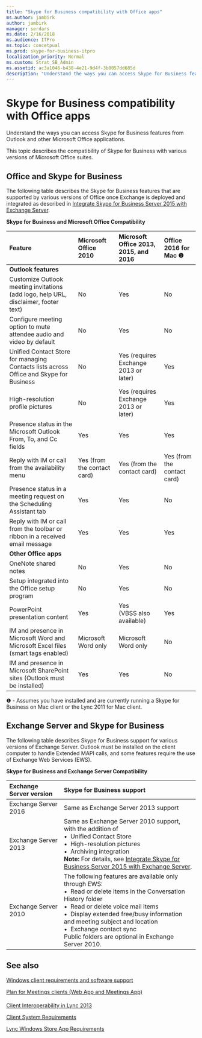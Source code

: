 ```yaml
---
title: "Skype for Business compatibility with Office apps"
ms.author: jambirk
author: jambirk
manager: serdars
ms.date: 2/16/2018
ms.audience: ITPro
ms.topic: concetpual
ms.prod: skype-for-business-itpro
localization_priority: Normal
ms.custom: Strat_SB_Admin
ms.assetid: ac3a1046-b438-4e21-9d4f-3b0057dd685d
description: "Understand the ways you can access Skype for Business features from Outlook and other Microsoft Office applications."
---
```


# Skype for Business compatibility with Office apps
 
Understand the ways you can access Skype for Business features from Outlook and other Microsoft Office applications.
  
This topic describes the compatibility of Skype for Business with various versions of Microsoft Office suites. 
  
## Office and Skype for Business

The following table describes the Skype for Business features that are supported by various versions of Office once Exchange is deployed and integrated as described in [Integrate Skype for Business Server 2015 with Exchange Server](../../deploy-1/integrate-with-exchange-server/integrate-with-exchange-server.md).
  
**Skype for Business and Microsoft Office Compatibility**

|**Feature**|**Microsoft Office 2010**|**Microsoft Office 2013, 2015, and 2016**|**Office 2016 for Mac** &#x2776; |
|:-----|:-----|:-----|:-----|
|**Outlook features** <br/> ||||
|Customize Outlook meeting invitations (add logo, help URL, disclaimer, footer text)  <br/> |No  <br/> |Yes  <br/> |No  <br/> |
|Configure meeting option to mute attendee audio and video by default  <br/> |No  <br/> |Yes  <br/> |No  <br/> |
|Unified Contact Store for managing Contacts lists across Office and Skype for Business  <br/> |No  <br/> |Yes (requires Exchange 2013 or later)  <br/> |Yes  <br/> |
|High-resolution profile pictures  <br/> |No  <br/> |Yes (requires Exchange 2013 or later)  <br/> |Yes  <br/> |
|Presence status in the Microsoft Outlook From, To, and Cc fields  <br/> |Yes  <br/> |Yes  <br/> |Yes  <br/> |
|Reply with IM or call from the availability menu  <br/> |Yes (from the contact card)  <br/> |Yes (from the contact card)  <br/> |Yes (from the contact card)  <br/> |
|Presence status in a meeting request on the Scheduling Assistant tab  <br/> |Yes  <br/> |Yes  <br/> |No  <br/> |
|Reply with IM or call from the toolbar or ribbon in a received email message  <br/> |Yes  <br/> |Yes  <br/> |Yes  <br/> |
|**Other Office apps** <br/> ||||
|OneNote shared notes  <br/> |No  <br/> |Yes  <br/> |No  <br/> |
|Setup integrated into the Office setup program  <br/> |No  <br/> |Yes  <br/> |No  <br/> |
|PowerPoint presentation content  <br/> |Yes  <br/> |Yes  <br/> (VBSS also available)  <br/> |Yes  <br/> |
|IM and presence in Microsoft Word and Microsoft Excel files (smart tags enabled)  <br/> |Microsoft Word only  <br/> |Microsoft Word only  <br/> |No  <br/> |
|IM and presence in Microsoft SharePoint sites (Outlook must be installed)  <br/> |Yes  <br/> |Yes  <br/> |No  <br/> |
   
&#x2776; - Assumes you have installed and are currently running a Skype for Business on Mac client or the Lync 2011 for Mac client.
  
## Exchange Server and Skype for Business

The following table describes Skype for Business support for various versions of Exchange Server. Outlook must be installed on the client computer to handle Extended MAPI calls, and some features require the use of Exchange Web Services (EWS).
  
**Skype for Business and Exchange Server Compatibility**

|**Exchange Server version**|**Skype for Business support**|
|:-----|:-----|
|Exchange Server 2016  <br/> |Same as Exchange Server 2013 support  <br/> |
|Exchange Server 2013  <br/> |Same as Exchange Server 2010 support, with the addition of  <br/>&bull;&nbsp;&nbsp;Unified Contact Store  <br/>&bull;&nbsp;&nbsp;High-resolution pictures  <br/>&bull;&nbsp;&nbsp;Archiving integration  <br/> **Note:** For details, see [Integrate Skype for Business Server 2015 with Exchange Server](../../deploy-1/integrate-with-exchange-server/integrate-with-exchange-server.md).  <br/> |
|Exchange Server 2010  <br/> |The following features are available only through EWS:  <br/>&bull;&nbsp;&nbsp;Read or delete items in the Conversation History folder  <br/>&bull;&nbsp;&nbsp;Read or delete voice mail items  <br/>&bull;&nbsp;&nbsp;Display extended free/busy information and meeting subject and location  <br/>&bull;&nbsp;&nbsp;Exchange contact sync  <br/> Public folders are optional in Exchange Server 2010.  <br/> |
   
## See also
 

[Windows client requirements and software support](windows-requirements.md)
  
[Plan for Meetings clients (Web App and Meetings App)](meetings-clients.md)
#### 

[Client Interoperability in Lync 2013](http://technet.microsoft.com/library/0f126571-91a2-45d5-855c-1e4ddb45fc04.aspx)
  
[Client System Requirements](http://technet.microsoft.com/library/38f3a465-dac1-4381-bc59-270a4ef07ced.aspx)
  
[Lync Windows Store App Requirements](http://technet.microsoft.com/library/5f2e0a40-8450-4f61-b6f6-913fc1906020.aspx)

